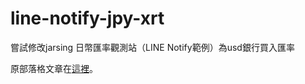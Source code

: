 # line-notify-jpy-xrt
嘗試修改jarsing 日幣匯率觀測站（LINE Notify範例）為usd銀行買入匯率

原部落格文章在[這裡](https://chibupapa.com/2019/11/12/line-notify/)。
